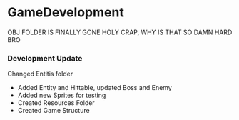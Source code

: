 # GameDevelopment

OBJ FOLDER IS FINALLY GONE HOLY CRAP, WHY IS THAT SO DAMN HARD BRO

### Development Update

Changed Entitis folder
- Added Entity and Hittable, updated Boss and Enemy
- Added new Sprites for testing
- Created Resources Folder
- Created Game Structure

